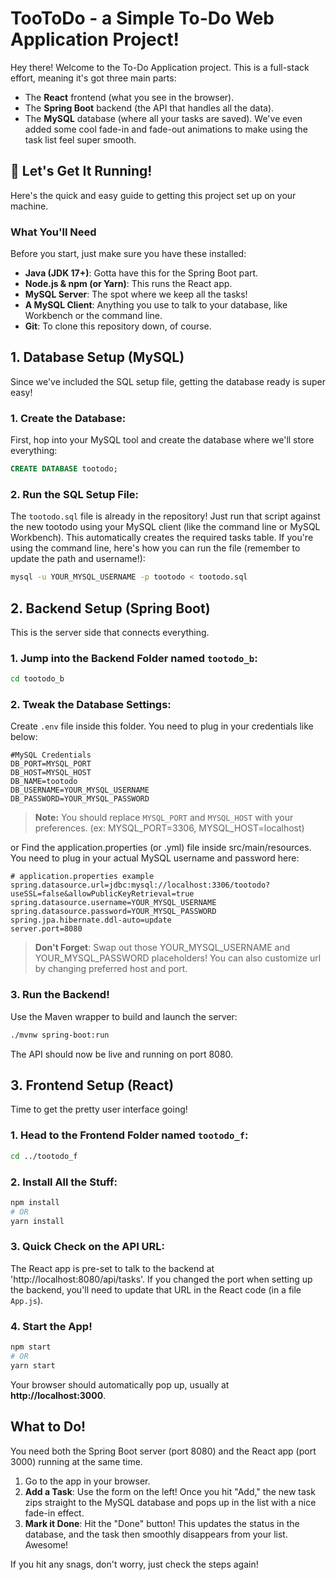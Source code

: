 # TooToDo - a Simple To-Do Web Application Project!

Hey there! Welcome to the To-Do Application project. This is a full-stack effort, meaning it's got three main parts:
- The **React** frontend (what you see in the browser).
- The **Spring Boot** backend (the API that handles all the data).
- The **MySQL** database (where all your tasks are saved).
We've even added some cool fade-in and fade-out animations to make using the task list feel super smooth.

## 🚀 Let's Get It Running!
Here's the quick and easy guide to getting this project set up on your machine.

### What You'll Need
Before you start, just make sure you have these installed:
- **Java (JDK 17+)**: Gotta have this for the Spring Boot part.
- **Node.js & npm (or Yarn)**: This runs the React app.
- **MySQL Server**: The spot where we keep all the tasks!
- **A MySQL Client**: Anything you use to talk to your database, like Workbench or the command line.
- **Git**: To clone this repository down, of course.


## 1. Database Setup (MySQL)

Since we've included the SQL setup file, getting the database ready is super easy!

### 1. Create the Database:
  First, hop into your MySQL tool and create the database where we'll store everything:
  ```sql
  CREATE DATABASE tootodo;
  ```

### 2. Run the SQL Setup File:
  The `tootodo.sql` file is already in the repository! Just run that script against the new tootodo using your MySQL client (like the command line or MySQL Workbench). This automatically creates the required tasks table.
  If you're using the command line, here's how you can run the file (remember to update the path and username!):
  ```bash
  mysql -u YOUR_MYSQL_USERNAME -p tootodo < tootodo.sql
  ```
  

## 2. Backend Setup (Spring Boot)

This is the server side that connects everything.
### 1. Jump into the Backend Folder named `tootodo_b`:
  ```bash
  cd tootodo_b
  ```

### 2. Tweak the Database Settings:
  Create `.env` file inside this folder. You need to plug in your credentials like below:
  ```env
  #MySQL Credentials
  DB_PORT=MYSQL_PORT
  DB_HOST=MYSQL_HOST
  DB_NAME=tootodo
  DB_USERNAME=YOUR_MYSQL_USERNAME
  DB_PASSWORD=YOUR_MYSQL_PASSWORD
  ```
  > **Note:** You should replace `MYSQL_PORT` and `MYSQL_HOST` with your preferences. (ex: MYSQL_PORT=3306, MYSQL_HOST=localhost)
  
  or Find the application.properties (or .yml) file inside src/main/resources. You need to plug in your actual MySQL username and password here:
  ```properties
  # application.properties example
  spring.datasource.url=jdbc:mysql://localhost:3306/tootodo?useSSL=false&allowPublicKeyRetrieval=true
  spring.datasource.username=YOUR_MYSQL_USERNAME
  spring.datasource.password=YOUR_MYSQL_PASSWORD
  spring.jpa.hibernate.ddl-auto=update
  server.port=8080
  
  ```
  > **Don't Forget**: Swap out those YOUR_MYSQL_USERNAME and YOUR_MYSQL_PASSWORD placeholders!
  > You can also customize url by changing preferred host and port.

### 3. Run the Backend!
  Use the Maven wrapper to build and launch the server:
  ```bash
  ./mvnw spring-boot:run
  ```
  The API should now be live and running on port 8080.


## 3. Frontend Setup (React)

Time to get the pretty user interface going!
### 1. Head to the Frontend Folder named `tootodo_f`:
  ```bash
  cd ../tootodo_f
  ```

### 2. Install All the Stuff:
  ```bash
  npm install
  # OR
  yarn install
  ```

### 3. Quick Check on the API URL:
  The React app is pre-set to talk to the backend at 'http://localhost:8080/api/tasks'. If you changed the port when setting up the backend, you'll need to update that URL in the React code (in a file `App.js`).

### 4. Start the App!
  ```bash
  npm start
  # OR
  yarn start
  ```
  Your browser should automatically pop up, usually at **http://localhost:3000**.


## What to Do!

You need both the Spring Boot server (port 8080) and the React app (port 3000) running at the same time.
1. Go to the app in your browser.
2. **Add a Task**: Use the form on the left! Once you hit "Add," the new task zips straight to the MySQL database and pops up in the list with a nice fade-in effect.
3. **Mark it Done**: Hit the "Done" button! This updates the status in the database, and the task then smoothly disappears from your list. Awesome!

If you hit any snags, don't worry, just check the steps again!
